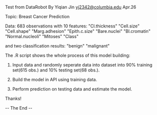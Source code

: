 Test from DataRobot
By Yiqian Jin
yj2342@columbia.edu
Apr.26


Topic: 
Breast Cancer Prediction 

Data: 
683 observations with 10 features:
"Cl.thickness"    "Cell.size"       "Cell.shape"      "Marg.adhesion"   "Epith.c.size"    "Bare.nuclei"     "Bl.cromatin"     "Normal.nucleoli"  "Mitoses"         "Class" 

and two classification results: "benign"  "malignant"

The .R script shows the whole process of this model building:

1. Input data and randomly seperate data into dataset into 90% training set(615 obs.) and 10% testing set(68 obs.). 

2. Build the model in API using training data.

3. Perform prediction on testing data and estimate the model.



Thanks!

-- The End --



